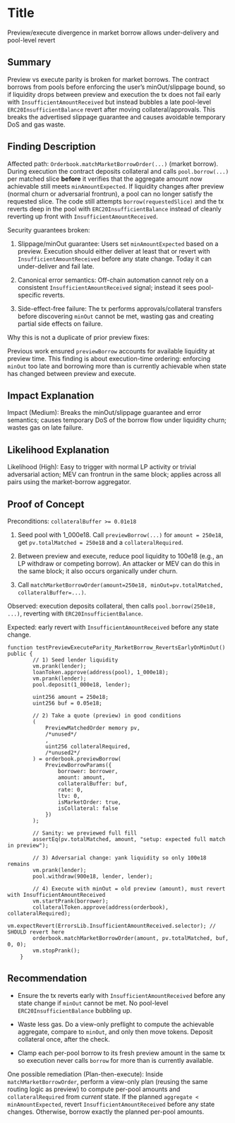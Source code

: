 # Title
Preview/execute divergence in market borrow allows under-delivery and pool-level revert

## Summary
Preview vs execute parity is broken for market borrows. The contract borrows from pools before enforcing the user’s minOut/slippage bound, so if liquidity drops between preview and execution the tx does not fail early with `InsufficientAmountReceived` but instead bubbles a late pool-level `ERC20InsufficientBalance` revert after moving collateral/approvals. This breaks the advertised slippage guarantee and causes avoidable temporary DoS and gas waste.

## Finding Description
Affected path: `Orderbook.matchMarketBorrowOrder(...)` (market borrow). During execution the contract deposits collateral and calls `pool.borrow(...)` per matched slice **before** it verifies that the aggregate amount now achievable still meets `minAmountExpected`. If liquidity changes after preview (normal churn or adversarial frontrun), a pool can no longer satisfy the requested slice. The code still attempts `borrow(requestedSlice)` and the tx reverts deep in the pool with `ERC20InsufficientBalance` instead of cleanly reverting up front with `InsufficientAmountReceived`.

Security guarantees broken:
1. Slippage/minOut guarantee: Users set `minAmountExpected` based on a preview. Execution should either deliver at least that or revert with `InsufficientAmountReceived` before any state change. Today it can under-deliver and fail late.

2. Canonical error semantics: Off-chain automation cannot rely on a consistent `InsufficientAmountReceived` signal; instead it sees pool-specific reverts.

3. Side-effect-free failure: The tx performs approvals/collateral transfers before discovering `minOut` cannot be met, wasting gas and creating partial side effects on failure.

Why this is not a duplicate of prior preview fixes:

Previous work ensured `previewBorrow` accounts for available liquidity at preview time. This finding is about execution-time ordering: enforcing `minOut` too late and borrowing more than is currently achievable when state has changed between preview and execute.

## Impact Explanation
Impact (Medium):
Breaks the minOut/slippage guarantee and error semantics; causes temporary DoS of the borrow flow under liquidity churn; wastes gas on late failure.

## Likelihood Explanation

Likelihood (High):
Easy to trigger with normal LP activity or trivial adversarial action; MEV can frontrun in the same block; applies across all pairs using the market-borrow aggregator.

## Proof of Concept
Preconditions: `collateralBuffer >= 0.01e18`

1. Seed pool with 1_000e18. Call `previewBorrow(...)` for `amount = 250e18`, get `pv.totalMatched = 250e18` and a `collateralRequired`.

2. Between preview and execute, reduce pool liquidity to 100e18 (e.g., an LP withdraw or competing borrow). An attacker or MEV can do this in the same block; it also occurs organically under churn.

3. Call `matchMarketBorrowOrder(amount=250e18, minOut=pv.totalMatched, collateralBuffer=...)`.

Observed: execution deposits collateral, then calls `pool.borrow(250e18, ...)`, reverting with `ERC20InsufficientBalance`.

Expected: early revert with `InsufficientAmountReceived` before any state change.

```solidity
function testPreviewExecuteParity_MarketBorrow_RevertsEarlyOnMinOut() public {
        // 1) Seed lender liquidity
        vm.prank(lender);
        loanToken.approve(address(pool), 1_000e18);
        vm.prank(lender);
        pool.deposit(1_000e18, lender);

        uint256 amount = 250e18;
        uint256 buf = 0.05e18;

        // 2) Take a quote (preview) in good conditions
        (
            PreviewMatchedOrder memory pv,
            /*unused*/
            ,
            uint256 collateralRequired,
            /*unused2*/
        ) = orderbook.previewBorrow(
            PreviewBorrowParams({
                borrower: borrower,
                amount: amount,
                collateralBuffer: buf,
                rate: 0,
                ltv: 0,
                isMarketOrder: true,
                isCollateral: false
            })
        );

        // Sanity: we previewed full fill
        assertEq(pv.totalMatched, amount, "setup: expected full match in preview");

        // 3) Adversarial change: yank liquidity so only 100e18 remains
        vm.prank(lender);
        pool.withdraw(900e18, lender, lender);

        // 4) Execute with minOut = old preview (amount), must revert with InsufficientAmountReceived
        vm.startPrank(borrower);
        collateralToken.approve(address(orderbook), collateralRequired);
        vm.expectRevert(ErrorsLib.InsufficientAmountReceived.selector); // SHOULD revert here
        orderbook.matchMarketBorrowOrder(amount, pv.totalMatched, buf, 0, 0);
        vm.stopPrank();
    }
```

## Recommendation

  - Ensure the tx reverts early with `InsufficientAmountReceived` before any state change if `minOut` cannot be met. No  pool-level `ERC20InsufficientBalance` bubbling up.

  - Waste less gas. Do a view-only preflight to compute the achievable aggregate, compare to `minOut`, and only then move tokens. Deposit collateral once, after the check.

  - Clamp each per-pool borrow to its fresh preview amount in the same tx so execution never calls `borrow` for more than is currently available.

One possible remediation (Plan-then-execute): Inside `matchMarketBorrowOrder`, perform a view-only plan (reusing the same routing logic as preview) to compute per-pool amounts and `collateralRequired` from _current_ state. If the planned `aggregate < minAmountExpected`, revert `InsufficientAmountReceived` before any state changes. Otherwise, borrow exactly the planned per-pool amounts.